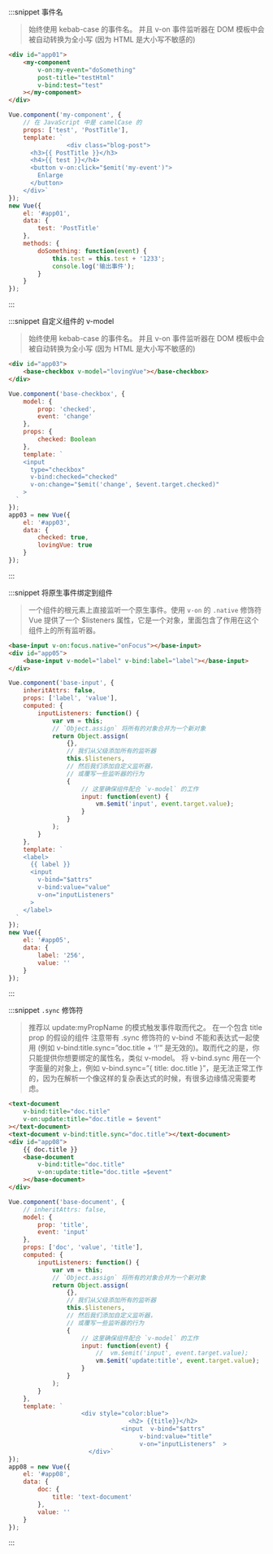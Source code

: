 :::snippet 事件名

> 始终使用 kebab-case 的事件名。
> 并且 v-on 事件监听器在 DOM 模板中会被自动转换为全小写 (因为 HTML 是大小写不敏感的)

```html
<div id="app01">
    <my-component
        v-on:my-event="doSomething"
        post-title="testHtml"
        v-bind:test="test"
    ></my-component>
</div>
```

```javascript
Vue.component('my-component', {
    // 在 JavaScript 中是 camelCase 的
    props: ['test', 'PostTitle'],
    template: `
                <div class="blog-post">
      <h3>{{ PostTitle }}</h3>
      <h4>{{ test }}</h4>
      <button v-on:click="$emit('my-event')">
        Enlarge
      </button>
    </div>`
});
new Vue({
    el: '#app01',
    data: {
        test: 'PostTitle'
    },
    methods: {
        doSomething: function(event) {
            this.test = this.test + '1233';
            console.log('输出事件');
        }
    }
});
```

:::

:::snippet 自定义组件的 v-model

> 始终使用 kebab-case 的事件名。
> 并且 v-on 事件监听器在 DOM 模板中会被自动转换为全小写 (因为 HTML 是大小写不敏感的)

```html
<div id="app03">
    <base-checkbox v-model="lovingVue"></base-checkbox>
</div>
```

```javascript
Vue.component('base-checkbox', {
    model: {
        prop: 'checked',
        event: 'change'
    },
    props: {
        checked: Boolean
    },
    template: `
    <input
      type="checkbox"
      v-bind:checked="checked"
      v-on:change="$emit('change', $event.target.checked)"
    >
  `
});
app03 = new Vue({
    el: '#app03',
    data: {
        checked: true,
        lovingVue: true
    }
});
```

:::

:::snippet 将原生事件绑定到组件

> 一个组件的根元素上直接监听一个原生事件。使用 `v-on` 的 `.native` 修饰符
> Vue 提供了一个 \$listeners 属性，它是一个对象，里面包含了作用在这个组件上的所有监听器。

```html
<base-input v-on:focus.native="onFocus"></base-input>
<div id="app05">
    <base-input v-model="label" v-bind:label="label"></base-input>
</div>
```

```javascript
Vue.component('base-input', {
    inheritAttrs: false,
    props: ['label', 'value'],
    computed: {
        inputListeners: function() {
            var vm = this;
            // `Object.assign` 将所有的对象合并为一个新对象
            return Object.assign(
                {},
                // 我们从父级添加所有的监听器
                this.$listeners,
                // 然后我们添加自定义监听器，
                // 或覆写一些监听器的行为
                {
                    // 这里确保组件配合 `v-model` 的工作
                    input: function(event) {
                        vm.$emit('input', event.target.value);
                    }
                }
            );
        }
    },
    template: `
    <label>
      {{ label }}
      <input
        v-bind="$attrs"
        v-bind:value="value"
        v-on="inputListeners"
      >
    </label>
  `
});
new Vue({
    el: '#app05',
    data: {
        label: '256',
        value: ''
    }
});
```

:::

:::snippet `.sync` 修饰符

> 推荐以 update:myPropName 的模式触发事件取而代之。
> 在一个包含 title prop 的假设的组件
> 注意带有 .sync 修饰符的 v-bind 不能和表达式一起使用 (例如 v-bind:title.sync=”doc.title + ‘!’” 是无效的)。取而代之的是，你只能提供你想要绑定的属性名，类似 v-model。
> 将 v-bind.sync 用在一个字面量的对象上，例如 v-bind.sync=”{ title: doc.title }”，是无法正常工作的，因为在解析一个像这样的复杂表达式的时候，有很多边缘情况需要考虑。

```html
<text-document
    v-bind:title="doc.title"
    v-on:update:title="doc.title = $event"
></text-document>
<text-document v-bind:title.sync="doc.title"></text-document>
<div id="app08">
    {{ doc.title }}
    <base-document
        v-bind:title="doc.title"
        v-on:update:title="doc.title =$event"
    ></base-document>
</div>
```

```javascript
Vue.component('base-document', {
    // inheritAttrs: false,
    model: {
        prop: 'title',
        event: 'input'
    },
    props: ['doc', 'value', 'title'],
    computed: {
        inputListeners: function() {
            var vm = this;
            // `Object.assign` 将所有的对象合并为一个新对象
            return Object.assign(
                {},
                // 我们从父级添加所有的监听器
                this.$listeners,
                // 然后我们添加自定义监听器，
                // 或覆写一些监听器的行为
                {
                    // 这里确保组件配合 `v-model` 的工作
                    input: function(event) {
                        //  vm.$emit('input', event.target.value);
                        vm.$emit('update:title', event.target.value);
                    }
                }
            );
        }
    },
    template: `
                    <div style="color:blue">
                                 <h2> {{title}}</h2>
                               <input  v-bind="$attrs"
                                    v-bind:value="title"
                                    v-on="inputListeners"  >
                      </div>`
});
app08 = new Vue({
    el: '#app08',
    data: {
        doc: {
            title: 'text-document'
        },
        value: ''
    }
});
```

:::
